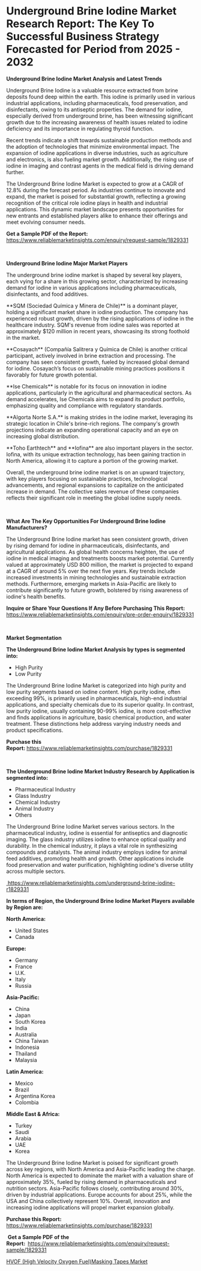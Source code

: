 <p><h1>Underground Brine Iodine Market Research Report: The Key To Successful Business Strategy Forecasted for Period from 2025 - 2032</h1></p><p><strong>Underground Brine Iodine Market Analysis and Latest Trends</strong></p>
<p><p>Underground Brine Iodine is a valuable resource extracted from brine deposits found deep within the earth. This iodine is primarily used in various industrial applications, including pharmaceuticals, food preservation, and disinfectants, owing to its antiseptic properties. The demand for iodine, especially derived from underground brine, has been witnessing significant growth due to the increasing awareness of health issues related to iodine deficiency and its importance in regulating thyroid function.</p><p>Recent trends indicate a shift towards sustainable production methods and the adoption of technologies that minimize environmental impact. The expansion of iodine applications in diverse industries, such as agriculture and electronics, is also fueling market growth. Additionally, the rising use of iodine in imaging and contrast agents in the medical field is driving demand further.</p><p>The Underground Brine Iodine Market is expected to grow at a CAGR of 12.8% during the forecast period. As industries continue to innovate and expand, the market is poised for substantial growth, reflecting a growing recognition of the critical role iodine plays in health and industrial applications. This dynamic market landscape presents opportunities for new entrants and established players alike to enhance their offerings and meet evolving consumer needs.</p></p>
<p><strong>Get a Sample PDF of the Report:&nbsp;</strong> <a href="https://www.reliablemarketinsights.com/enquiry/request-sample/1829331?utm_campaign=3206&utm_medium=2&utm_source=Github&utm_content=ia&utm_term=03042025&utm_id=underground-brine-iodine">https://www.reliablemarketinsights.com/enquiry/request-sample/1829331</a></p>
<p>&nbsp;</p>
<p><strong>Underground Brine Iodine Major Market Players</strong></p>
<p><p>The underground brine iodine market is shaped by several key players, each vying for a share in this growing sector, characterized by increasing demand for iodine in various applications including pharmaceuticals, disinfectants, and food additives.</p><p>**SQM (Sociedad Química y Minera de Chile)** is a dominant player, holding a significant market share in iodine production. The company has experienced robust growth, driven by the rising applications of iodine in the healthcare industry. SQM's revenue from iodine sales was reported at approximately $120 million in recent years, showcasing its strong foothold in the market.</p><p>**Cosayach** (Compañía Salitrera y Química de Chile) is another critical participant, actively involved in brine extraction and processing. The company has seen consistent growth, fueled by increased global demand for iodine. Cosayach’s focus on sustainable mining practices positions it favorably for future growth potential.</p><p>**Ise Chemicals** is notable for its focus on innovation in iodine applications, particularly in the agricultural and pharmaceutical sectors. As demand accelerates, Ise Chemicals aims to expand its product portfolio, emphasizing quality and compliance with regulatory standards.</p><p>**Algorta Norte S.A.** is making strides in the iodine market, leveraging its strategic location in Chile's brine-rich regions. The company's growth projections indicate an expanding operational capacity and an eye on increasing global distribution.</p><p>**Toho Earthtech** and **Iofina** are also important players in the sector. Iofina, with its unique extraction technology, has been gaining traction in North America, allowing it to capture a portion of the growing market.</p><p>Overall, the underground brine iodine market is on an upward trajectory, with key players focusing on sustainable practices, technological advancements, and regional expansions to capitalize on the anticipated increase in demand. The collective sales revenue of these companies reflects their significant role in meeting the global iodine supply needs.</p></p>
<p>&nbsp;</p>
<p><strong>What Are The Key Opportunities For Underground Brine Iodine Manufacturers?</strong></p>
<p><p>The Underground Brine Iodine market has seen consistent growth, driven by rising demand for iodine in pharmaceuticals, disinfectants, and agricultural applications. As global health concerns heighten, the use of iodine in medical imaging and treatments boosts market potential. Currently valued at approximately USD 800 million, the market is projected to expand at a CAGR of around 5% over the next five years. Key trends include increased investments in mining technologies and sustainable extraction methods. Furthermore, emerging markets in Asia-Pacific are likely to contribute significantly to future growth, bolstered by rising awareness of iodine's health benefits.</p></p>
<p><strong>Inquire or Share Your Questions If Any Before Purchasing This Report:</strong> <a href="https://www.reliablemarketinsights.com/enquiry/pre-order-enquiry/1829331?utm_campaign=3206&utm_medium=2&utm_source=Github&utm_content=ia&utm_term=03042025&utm_id=underground-brine-iodine">https://www.reliablemarketinsights.com/enquiry/pre-order-enquiry/1829331</a></p>
<p>&nbsp;</p>
<p><strong>Market Segmentation</strong></p>
<p><strong>The Underground Brine Iodine Market Analysis by types is segmented into:</strong></p>
<p><ul><li>High Purity</li><li>Low Purity</li></ul></p>
<p><p>The Underground Brine Iodine Market is categorized into high purity and low purity segments based on iodine content. High purity iodine, often exceeding 99%, is primarily used in pharmaceuticals, high-end industrial applications, and specialty chemicals due to its superior quality. In contrast, low purity iodine, usually containing 90-99% iodine, is more cost-effective and finds applications in agriculture, basic chemical production, and water treatment. These distinctions help address varying industry needs and product specifications.</p></p>
<p><strong>Purchase this Report:&nbsp;</strong><a href="https://www.reliablemarketinsights.com/purchase/1829331?utm_campaign=3206&utm_medium=2&utm_source=Github&utm_content=ia&utm_term=03042025&utm_id=underground-brine-iodine">https://www.reliablemarketinsights.com/purchase/1829331</a></p>
<p>&nbsp;</p>
<p><strong>The Underground Brine Iodine Market Industry Research by Application is segmented into:</strong></p>
<p><ul><li>Pharmaceutical Industry</li><li>Glass Industry</li><li>Chemical Industry</li><li>Animal Industry</li><li>Others</li></ul></p>
<p><p>The Underground Brine Iodine Market serves various sectors. In the pharmaceutical industry, iodine is essential for antiseptics and diagnostic imaging. The glass industry utilizes iodine to enhance optical quality and durability. In the chemical industry, it plays a vital role in synthesizing compounds and catalysts. The animal industry employs iodine for animal feed additives, promoting health and growth. Other applications include food preservation and water purification, highlighting iodine's diverse utility across multiple sectors.</p></p>
<p><a href="https://www.reliablemarketinsights.com/underground-brine-iodine-r1829331?utm_campaign=3206&utm_medium=2&utm_source=Github&utm_content=ia&utm_term=03042025&utm_id=underground-brine-iodine">&nbsp;https://www.reliablemarketinsights.com/underground-brine-iodine-r1829331</a></p>
<p><strong>In terms of Region, the Underground Brine Iodine Market Players available by Region are:</strong></p>
<p>
    <p> <strong> North America: </strong>
        <ul>
            <li>United States</li>
            <li>Canada</li>
        </ul>
        </p> 
    <p> <strong> Europe: </strong>
        <ul>
            <li>Germany</li>
            <li>France</li>
            <li>U.K.</li>
            <li>Italy</li>
            <li>Russia</li>
        </ul>
        </p> 
    <p> <strong> Asia-Pacific: </strong>
        <ul>
            <li>China</li>
            <li>Japan</li>
            <li>South Korea</li>
            <li>India</li>
            <li>Australia</li>
            <li>China Taiwan</li>
            <li>Indonesia</li>
            <li>Thailand</li>
            <li>Malaysia</li>
        </ul>
        </p> 
    <p> <strong> Latin America: </strong>
        <ul>
            <li>Mexico</li>
            <li>Brazil</li>
            <li>Argentina Korea</li>
            <li>Colombia</li>
        </ul>
        </p> 
    <p> <strong> Middle East & Africa: </strong>
        <ul>
            <li>Turkey</li>
            <li>Saudi</li>
            <li>Arabia</li>
            <li>UAE</li>
            <li>Korea</li>
        </ul>
    </p>
    </p>
<p><p>The Underground Brine Iodine Market is poised for significant growth across key regions, with North America and Asia-Pacific leading the charge. North America is expected to dominate the market with a valuation share of approximately 35%, fueled by rising demand in pharmaceuticals and nutrition sectors. Asia-Pacific follows closely, contributing around 30%, driven by industrial applications. Europe accounts for about 25%, while the USA and China collectively represent 10%. Overall, innovation and increasing iodine applications will propel market expansion globally.</p></p>
<p><strong>Purchase this Report: </strong><a href="https://www.reliablemarketinsights.com/purchase/1829331?utm_campaign=3206&utm_medium=2&utm_source=Github&utm_content=ia&utm_term=03042025&utm_id=underground-brine-iodine">https://www.reliablemarketinsights.com/purchase/1829331</a></p>
<p>&nbsp;<strong>Get a Sample PDF of the Report:&nbsp;&nbsp;</strong><a href="https://www.reliablemarketinsights.com/enquiry/request-sample/1829331?utm_campaign=3206&utm_medium=2&utm_source=Github&utm_content=ia&utm_term=03042025&utm_id=underground-brine-iodine">https://www.reliablemarketinsights.com/enquiry/request-sample/1829331</a></p>
<p><strong></strong></p>
<p><p><a href="https://github.com/wynonachirei9/Market-Research-Report-List-1/blob/main/hvof-high-velocity-oxygen-fuelmasking-tapes-market.md?utm_campaign=3206&utm_medium=2&utm_source=Github&utm_content=ia&utm_term=03042025&utm_id=underground-brine-iodine">HVOF (High Velocity Oxygen Fuel)Masking Tapes Market</a></p></p>